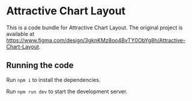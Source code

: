 
  # Attractive Chart Layout

  This is a code bundle for Attractive Chart Layout. The original project is available at https://www.figma.com/design/3gknKMz8oo4BvTY0ObYg8h/Attractive-Chart-Layout.

  ## Running the code

  Run `npm i` to install the dependencies.

  Run `npm run dev` to start the development server.
  